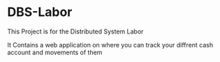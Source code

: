 # DBS-Labor
This Project is for the Distributed System Labor

It Contains a web application on where you can track your diffrent cash account and movements of them


